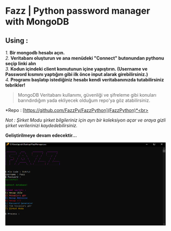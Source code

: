 # Fazz | Python password manager with MongoDB
## Using :

*1.* **Bir mongodb hesabı açın.**<br>
*2.* **Veritabanı oluşturun ve ana menüdeki "Connect" butonundan pythonu seçip linki alın**<br>
*3.* **Kodun içindeki client komutunun içine yapıştırın. (Username ve Password kısmını yaptığım gibi ilk önce input alarak girebilirsiniz.)**<br>
*4.* **Programı başlatıp istediğiniz hesabı kendi veritabanınızda tutabilirsiniz tebrikler!**<br>

> MongoDB Veritabanı kullanımı, güvenliği ve şifreleme gibi konuları barındırdığım yada ekliyecek olduğum repo'ya göz atabilirsiniz.<br>

*Repo :  [https://github.com/FazzPy/FazzPython](FazzPython)*<br>

*Not : Şirket Modu şirket bilgileriniz için ayrı bir koleksiyon açar ve oraya gizli şirket verilerinizi kaydedebilirsiniz.*<br>

**Geliştirilmeye devam edecektir...**<br>

<img align="left" alt="SS" src="img/ss.PNG" />
